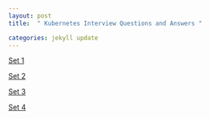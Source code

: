 ```yaml
---
layout: post
title:  " Kubernetes Interview Questions and Answers "

categories: jekyll update
---
```


[Set 1](https://vitalflux.com/kubernetes-interview-questions-set-1/)

[Set 2](https://vitalflux.com/kubernetes-interview-questions-set-2/)

[Set 3](https://vitalflux.com/kubernetes-interview-questions-set-3/)

[Set 4](https://vitalflux.com/kubernetes-interview-questions-set-4/)





